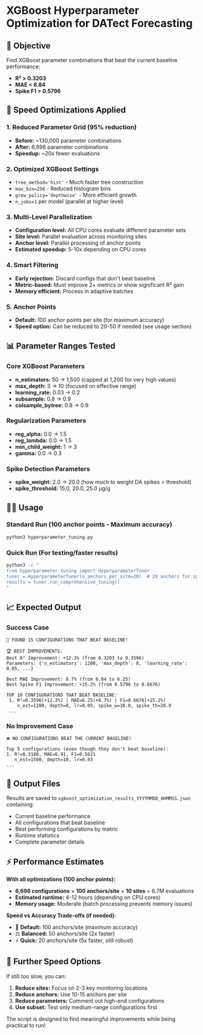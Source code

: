 # XGBoost Hyperparameter Optimization for DATect Forecasting

## 🎯 Objective
Find XGBoost parameter combinations that beat the current baseline performance:
- **R² > 0.3203**
- **MAE < 6.84** 
- **Spike F1 > 0.5796**

## 🚀 Speed Optimizations Applied

### 1. **Reduced Parameter Grid** (95% reduction)
- **Before:** ~130,000 parameter combinations
- **After:** 6,696 parameter combinations  
- **Speedup:** ~20x fewer evaluations

### 2. **Optimized XGBoost Settings**
- `tree_method='hist'` - Much faster tree construction
- `max_bin=256` - Reduced histogram bins
- `grow_policy='depthwise'` - More efficient growth
- `n_jobs=1` per model (parallel at higher level)

### 3. **Multi-Level Parallelization**
- **Configuration level:** All CPU cores evaluate different parameter sets
- **Site level:** Parallel evaluation across monitoring sites  
- **Anchor level:** Parallel processing of anchor points
- **Estimated speedup:** 5-10x depending on CPU cores

### 4. **Smart Filtering**
- **Early rejection:** Discard configs that don't beat baseline
- **Metric-based:** Must improve 2+ metrics or show significant R² gain
- **Memory efficient:** Process in adaptive batches

### 5. **Anchor Points** 
- **Default:** 100 anchor points per site (for maximum accuracy)
- **Speed option:** Can be reduced to 20-50 if needed (see usage section)

## 📊 Parameter Ranges Tested

### Core XGBoost Parameters
- **n_estimators:** 50 → 1,500 (capped at 1,200 for very high values)
- **max_depth:** 3 → 10 (focused on effective range)
- **learning_rate:** 0.03 → 0.2
- **subsample:** 0.8 → 0.9
- **colsample_bytree:** 0.8 → 0.9

### Regularization Parameters
- **reg_alpha:** 0.0 → 1.5
- **reg_lambda:** 0.0 → 1.5  
- **min_child_weight:** 1 → 3
- **gamma:** 0.0 → 0.3

### Spike Detection Parameters
- **spike_weight:** 2.0 → 20.0 (how much to weight DA spikes > threshold)
- **spike_threshold:** 15.0, 20.0, 25.0 μg/g

## 🏃‍♂️ Usage

### Standard Run (100 anchor points - Maximum accuracy)
```bash
python3 hyperparameter_tuning.py
```

### Quick Run (For testing/faster results)
```bash
python3 -c "
from hyperparameter_tuning import HyperparameterTuner
tuner = HyperparameterTuner(n_anchors_per_site=20)  # 20 anchors for speed
results = tuner.run_comprehensive_tuning()
"
```

## 📈 Expected Output

### Success Case
```
🎉 FOUND 15 CONFIGURATIONS THAT BEAT BASELINE!

🏆 BEST IMPROVEMENTS:
Best R² Improvement: +12.3% (from 0.3203 to 0.3596)
Parameters: {'n_estimators': 1200, 'max_depth': 8, 'learning_rate': 0.05, ...}

Best MAE Improvement: 8.7% (from 6.84 to 6.25)
Best Spike F1 Improvement: +15.2% (from 0.5796 to 0.6676)

TOP 10 CONFIGURATIONS THAT BEAT BASELINE:
 1. R²=0.3596(+12.3%) | MAE=6.25(+8.7%) | F1=0.6676(+15.2%)
    n_est=1200, depth=8, lr=0.05, spike_w=16.0, spike_th=20.0
 ...
```

### No Improvement Case
```
❌ NO CONFIGURATIONS BEAT THE CURRENT BASELINE!

Top 5 configurations (even though they don't beat baseline):
1. R²=0.3180, MAE=6.91, F1=0.5621
   n_est=1500, depth=10, lr=0.03
...
```

## 💾 Output Files

Results are saved to `xgboost_optimization_results_YYYYMMDD_HHMMSS.json` containing:
- Current baseline performance
- All configurations that beat baseline
- Best performing configurations by metric
- Runtime statistics
- Complete parameter details

## ⚡ Performance Estimates

**With all optimizations (100 anchor points):**
- **6,696 configurations** × **100 anchors/site** × **10 sites** = 6.7M evaluations
- **Estimated runtime:** 4-12 hours (depending on CPU cores)
- **Memory usage:** Moderate (batch processing prevents memory issues)

**Speed vs Accuracy Trade-offs (if needed):**
- 🎯 **Default:** 100 anchors/site (maximum accuracy)
- ⚖️ **Balanced:** 50 anchors/site (2x faster)  
- ⚡ **Quick:** 20 anchors/site (5x faster, still robust)

## 🔧 Further Speed Options

If still too slow, you can:
1. **Reduce sites:** Focus on 2-3 key monitoring locations
2. **Reduce anchors:** Use 10-15 anchors per site
3. **Reduce parameters:** Comment out high-end configurations
4. **Use subset:** Test only medium-range configurations first

The script is designed to find meaningful improvements while being practical to run!